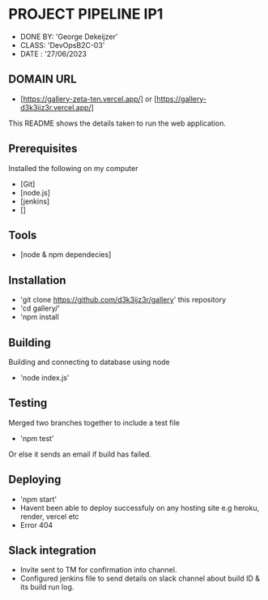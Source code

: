 # PROJECT PIPELINE IP1

* DONE BY: 'George Dekeijzer' 
* CLASS: 'DevOpsB2C-03'  
* DATE : '27/06/2023

## DOMAIN URL
* [https://gallery-zeta-ten.vercel.app/] or [https://gallery-d3k3ijz3r.vercel.app/]

This README shows the details taken to run the web application. 


## Prerequisites
Installed the following on my computer

* [Git]
* [node.js]
* [jenkins]
* []

## Tools 

* [node & npm dependecies]

## Installation 

* 'git clone https://github.com/d3k3ijz3r/gallery' this repository 
* 'cd gallery/' 
* 'npm install

## Building 
Building and connecting to database using node

* 'node index.js'

## Testing
Merged two branches together to include a test file 
* 'npm test'

Or else it sends an email if build has failed.

## Deploying

* 'npm start' 
* Havent been able to deploy successfuly on any hosting site e.g heroku, render, vercel etc 
* Error 404 

## Slack integration

* Invite sent to TM for confirmation into channel.
* Configured jenkins file to send details on slack channel about build ID & its build run log.





